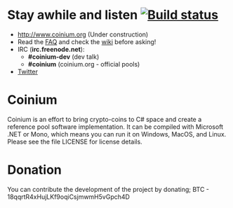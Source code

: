 # Stay awhile and listen [![Build status](https://ci.appveyor.com/api/projects/status?id=98wrjchcbg5aaf97)](https://ci.appveyor.com/project/coinium)

* http://www.coinium.org (Under construction)
* Read the [FAQ](https://github.com/CoiniumServ/coinium/wiki/FAQ) and check the [wiki](https://github.com/CoiniumServ/coinium/wiki/) before asking!
* IRC (**irc.freenode.net**):
  - **#coinium-dev** (dev talk)
  - **#coinium** (coinium.org - official pools)
* [Twitter](http://twitter.com/coinium)
   
# Coinium

Coinium is an effort to bring crypto-coins to C# space and create a reference pool software implementation. It can be compiled with Microsoft .NET or Mono, which means you can run it on Windows, MacOS, and Linux. Please see the file LICENSE for license details.

# Donation

You can contribute the development of the project by donating; BTC - 18qqrtR4xHujLKf9oqiCsjmwmH5vGpch4D
